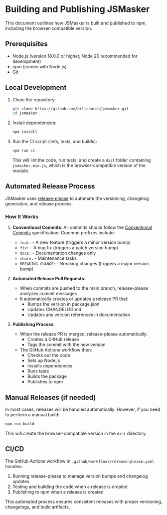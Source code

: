 # Building and Publishing JSMasker

This document outlines how JSMasker is built and published to npm, including the browser-compatible version.

## Prerequisites

- Node.js (version 18.0.0 or higher, Node 20 recommended for development)
- npm (comes with Node.js)
- Git

## Local Development

1. Clone the repository:
   ```bash
   git clone https://github.com/billchurch/jsmasker.git
   cd jsmasker
   ```

2. Install dependencies:
   ```bash
   npm install
   ```

3. Run the CI script (lints, tests, and builds):
   ```bash
   npm run ci
   ```

   This will lint the code, run tests, and create a `dist` folder containing `jsmasker.min.js`, which is the browser-compatible version of the module.

## Automated Release Process

JSMasker uses [release-please](https://github.com/googleapis/release-please) to automate the versioning, changelog generation, and release process.

### How It Works

1. **Conventional Commits**: All commits should follow the [Conventional Commits](https://www.conventionalcommits.org/) specification. Common prefixes include:
   - `feat:` - A new feature (triggers a minor version bump)
   - `fix:` - A bug fix (triggers a patch version bump)
   - `docs:` - Documentation changes only
   - `chore:` - Maintenance tasks
   - `BREAKING CHANGE:` - Breaking changes (triggers a major version bump)

2. **Automated Release Pull Requests**:
   - When commits are pushed to the main branch, release-please analyzes commit messages
   - It automatically creates or updates a release PR that:
     - Bumps the version in package.json
     - Updates CHANGELOG.md
     - Updates any version references in documentation

3. **Publishing Process**:
   - When the release PR is merged, release-please automatically:
     - Creates a GitHub release
     - Tags the commit with the new version
   - The GitHub Actions workflow then:
     - Checks out the code
     - Sets up Node.js
     - Installs dependencies
     - Runs tests
     - Builds the package
     - Publishes to npm

## Manual Releases (if needed)

In most cases, releases will be handled automatically. However, if you need to perform a manual build:

```bash
npm run build
```

This will create the browser-compatible version in the `dist` directory.

## CI/CD

The GitHub Actions workflow in `.github/workflows/release-please.yaml` handles:

1. Running release-please to manage version bumps and changelog updates
2. Testing and building the code when a release is created
3. Publishing to npm when a release is created

This automated process ensures consistent releases with proper versioning, changelogs, and build artifacts.